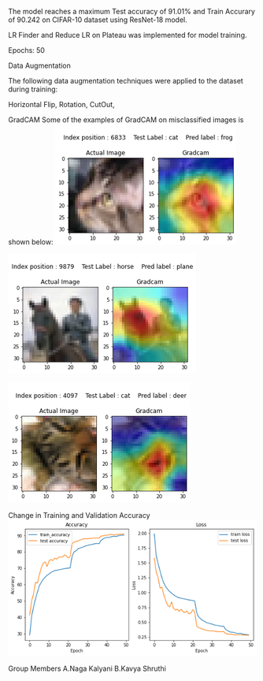 
The model reaches a maximum Test accuracy of 91.01% and Train Accurary of 90.242 on CIFAR-10 dataset using ResNet-18 model.

LR Finder and Reduce LR on Plateau was implemented for model training.

Epochs: 50

Data Augmentation

The following data augmentation techniques were applied to the dataset during training:

  Horizontal Flip,
  Rotation,
  CutOut,

GradCAM
Some of the examples of GradCAM on misclassified images is shown below:
![](https://github.com/NagaKalyani2409/EVA4-Assignment/blob/master/S10/Misclassified%20Images/10.png)

![](https://github.com/NagaKalyani2409/EVA4-Assignment/blob/master/S10/Misclassified%20Images/11.png)

![](https://github.com/NagaKalyani2409/EVA4-Assignment/blob/master/S10/Misclassified%20Images/18.png)

Change in Training and Validation Accuracy
![](AccuracyVsLoss.png)


Group Members
A.Naga Kalyani 
B.Kavya Shruthi
